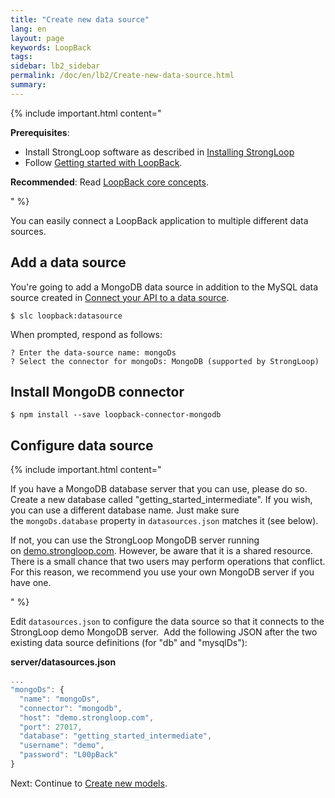 ```yaml
---
title: "Create new data source"
lang: en
layout: page
keywords: LoopBack
tags:
sidebar: lb2_sidebar
permalink: /doc/en/lb2/Create-new-data-source.html
summary:
---
```


{% include important.html content="

**Prerequisites**:

*   Install StrongLoop software as described in [Installing StrongLoop](/doc/en/lb2/Installing-StrongLoop)
*   Follow [Getting started with LoopBack](/doc/en/lb2/Getting-started-with-LoopBack).

**Recommended**: Read [LoopBack core concepts](/doc/en/lb2/LoopBack-core-concepts).

" %}

You can easily connect a LoopBack application to multiple different data sources.

## Add a data source

You're going to add a MongoDB data source in addition to the MySQL data source created in [Connect your API to a data source](/doc/en/lb2/Connect-your-API-to-a-data-source.html).

`$ slc loopback:datasource`

When prompted, respond as follows:

```
? Enter the data-source name: mongoDs
? Select the connector for mongoDs: MongoDB (supported by StrongLoop)
```

## Install MongoDB connector

`$ npm install --save loopback-connector-mongodb`

## Configure data source

{% include important.html content="

If you have a MongoDB database server that you can use, please do so. Create a new database called \"getting_started_intermediate\". If you wish, you can use a different database name. Just make sure the `mongoDs.database` property in `datasources.json` matches it (see below).

If not, you can use the StrongLoop MongoDB server running on [demo.strongloop.com](http://demo.strongloop.com/). However, be aware that it is a shared resource. There is a small chance that two users may perform operations that conflict. For this reason, we recommend you use your own MongoDB server if you have one.

" %}

Edit `datasources.json` to configure the data source so that it connects to the StrongLoop demo MongoDB server.  Add the following JSON after the two existing data source definitions (for "db" and "mysqlDs"):

**server/datasources.json**

```js
...
"mongoDs": {
  "name": "mongoDs",
  "connector": "mongodb",
  "host": "demo.strongloop.com",
  "port": 27017,
  "database": "getting_started_intermediate",
  "username": "demo",
  "password": "L00pBack"
}
```

Next: Continue to [Create new models](/doc/en/lb2/Create-new-models.html).
